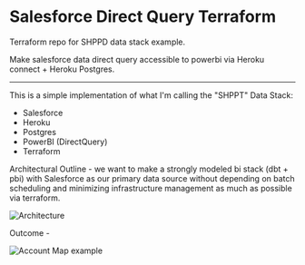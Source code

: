 # Salesforce Direct Query Terraform

 Terraform repo for SHPPD data stack example.

 Make salesforce data direct query accessible to powerbi via Heroku connect + Heroku Postgres.

-------------------------

 This is a simple implementation of what I'm calling the "SHPPT" Data Stack:

 * Salesforce
 * Heroku
 * Postgres
 * PowerBI (DirectQuery)
 * Terraform

Architectural Outline - we want to make a strongly modeled bi stack (dbt + pbi) with Salesforce as our primary data source without depending on batch scheduling and minimizing infrastructure management as much as possible via terraform.

![Architecture][image-arch]

Outcome -

![Account Map example][image]


[image-arch]: https://github.com/sgoley/shppt-stack/raw/master/resources/images/SHPPT_Data_Stack.png "Architecture Outline"
[image]: https://github.com/sgoley/shppt-stack/raw/master/resources/images/AccountMap_Page.png "Embedded PowerBI DQ report for SF"
